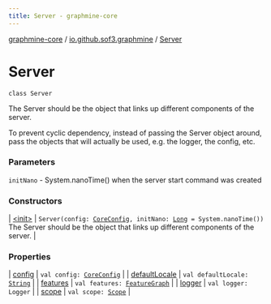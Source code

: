 ```yaml
---
title: Server - graphmine-core
---
```


[graphmine-core](../../index.html) / [io.github.sof3.graphmine](../index.html) / [Server](./index.html)

# Server

`class Server`

The Server should be the object that links up different components of the server.

To prevent cyclic dependency, instead of passing the Server object around, pass the objects that will actually be used, e.g. the logger, the config, etc.

### Parameters

`initNano` - System.nanoTime() when the server start command was created

### Constructors

| [&lt;init&gt;](-init-.html) | `Server(config: `[`CoreConfig`](../../io.github.sof3.graphmine.config/-core-config/index.html)`, initNano: `[`Long`](https://kotlinlang.org/api/latest/jvm/stdlib/kotlin/-long/index.html)` = System.nanoTime())`<br>The Server should be the object that links up different components of the server. |

### Properties

| [config](config.html) | `val config: `[`CoreConfig`](../../io.github.sof3.graphmine.config/-core-config/index.html) |
| [defaultLocale](default-locale.html) | `val defaultLocale: `[`String`](https://kotlinlang.org/api/latest/jvm/stdlib/kotlin/-string/index.html) |
| [features](features.html) | `val features: `[`FeatureGraph`](../../io.github.sof3.graphmine.feature/-feature-graph/index.html) |
| [logger](logger.html) | `val logger: Logger` |
| [scope](scope.html) | `val scope: `[`Scope`](../../io.github.sof3.graphmine.scope/-scope/index.html) |

